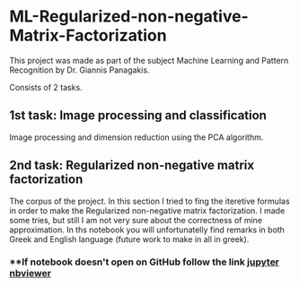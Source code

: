# ML-Regularized-non-negative-Matrix-Factorization

This project was made as part of the subject Machine Learning and Pattern Recognition by Dr. Giannis Panagakis. 

Consists of 2 tasks. 

## 1st task: Image processing and classification

Image processing and dimension reduction using the PCA algorithm.

## 2nd task: Regularized non-negative matrix factorization

The corpus of the project. In this section I tried to fing the iteretive formulas in order to make the Regularized non-negative matrix factorization. I made some tries, but still I am not very sure about the correctness of mine approximation. In ths notebook you will unfortunatelly find remarks in both Greek and English language (future work to make in all in greek).

### **If notebook doesn't open on GitHub follow the link [jupyter nbviewer](https://nbviewer.jupyter.org/github/Nikoletos-K/ML-Regularized-non-negative-Matrix-Factorization/blob/main/ML-Notebook.ipynb)

